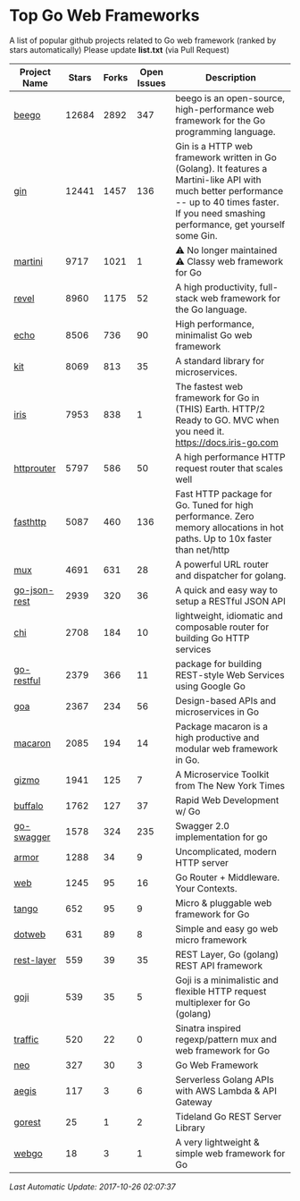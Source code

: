 # Top Go Web Frameworks
A list of popular github projects related to Go web framework (ranked by stars automatically)
Please update **list.txt** (via Pull Request)

| Project Name | Stars | Forks | Open Issues | Description |
| ------------ | ----- | ----- | ----------- | ----------- |
| [beego](https://github.com/astaxie/beego) | 12684 | 2892 | 347 | beego is an open-source, high-performance web framework for the Go programming language. |
| [gin](https://github.com/gin-gonic/gin) | 12441 | 1457 | 136 | Gin is a HTTP web framework written in Go (Golang). It features a Martini-like API with much better performance -- up to 40 times faster. If you need smashing performance, get yourself some Gin. |
| [martini](https://github.com/go-martini/martini) | 9717 | 1021 | 1 | ⚠️ No longer maintained ⚠️  Classy web framework for Go |
| [revel](https://github.com/revel/revel) | 8960 | 1175 | 52 | A high productivity, full-stack web framework for the Go language. |
| [echo](https://github.com/labstack/echo) | 8506 | 736 | 90 | High performance, minimalist Go web framework |
| [kit](https://github.com/go-kit/kit) | 8069 | 813 | 35 | A standard library for microservices. |
| [iris](https://github.com/kataras/iris) | 7953 | 838 | 1 | The fastest web framework for Go in (THIS) Earth. HTTP/2 Ready to GO. MVC when you need it. https://docs.iris-go.com |
| [httprouter](https://github.com/julienschmidt/httprouter) | 5797 | 586 | 50 | A high performance HTTP request router that scales well |
| [fasthttp](https://github.com/valyala/fasthttp) | 5087 | 460 | 136 | Fast HTTP package for Go. Tuned for high performance. Zero memory allocations in hot paths. Up to 10x faster than net/http |
| [mux](https://github.com/gorilla/mux) | 4691 | 631 | 28 | A powerful URL router and dispatcher for golang. |
| [go-json-rest](https://github.com/ant0ine/go-json-rest) | 2939 | 320 | 36 | A quick and easy way to setup a RESTful JSON API |
| [chi](https://github.com/go-chi/chi) | 2708 | 184 | 10 | lightweight, idiomatic and composable router for building Go HTTP services |
| [go-restful](https://github.com/emicklei/go-restful) | 2379 | 366 | 11 | package for building REST-style Web Services using Google Go |
| [goa](https://github.com/goadesign/goa) | 2367 | 234 | 56 | Design-based APIs and microservices in Go |
| [macaron](https://github.com/go-macaron/macaron) | 2085 | 194 | 14 | Package macaron is a high productive and modular web framework in Go. |
| [gizmo](https://github.com/NYTimes/gizmo) | 1941 | 125 | 7 | A Microservice Toolkit from The New York Times |
| [buffalo](https://github.com/gobuffalo/buffalo) | 1762 | 127 | 37 | Rapid Web Development w/ Go |
| [go-swagger](https://github.com/go-swagger/go-swagger) | 1578 | 324 | 235 | Swagger 2.0 implementation for go |
| [armor](https://github.com/labstack/armor) | 1288 | 34 | 9 | Uncomplicated, modern HTTP server |
| [web](https://github.com/gocraft/web) | 1245 | 95 | 16 | Go Router + Middleware. Your Contexts. |
| [tango](https://github.com/lunny/tango) | 652 | 95 | 9 | Micro & pluggable web framework for Go |
| [dotweb](https://github.com/devfeel/dotweb) | 631 | 89 | 8 | Simple and easy go web micro framework |
| [rest-layer](https://github.com/rs/rest-layer) | 559 | 39 | 35 | REST Layer, Go (golang) REST API framework |
| [goji](https://github.com/goji/goji) | 539 | 35 | 5 | Goji is a minimalistic and flexible HTTP request multiplexer for Go (golang) |
| [traffic](https://github.com/pilu/traffic) | 520 | 22 | 0 | Sinatra inspired regexp/pattern mux and web framework for Go |
| [neo](https://github.com/ivpusic/neo) | 327 | 30 | 3 | Go Web Framework |
| [aegis](https://github.com/tmaiaroto/aegis) | 117 | 3 | 6 | Serverless Golang APIs with AWS Lambda & API Gateway |
| [gorest](https://github.com/tideland/gorest) | 25 | 1 | 2 | Tideland Go REST Server Library |
| [webgo](https://github.com/bnkamalesh/webgo) | 18 | 3 | 1 | A very lightweight & simple web framework for Go |

*Last Automatic Update: 2017-10-26 02:07:37*
